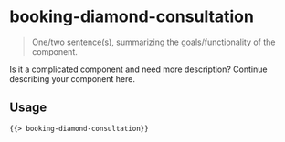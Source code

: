 # booking-diamond-consultation

> One/two sentence(s), summarizing the goals/functionality of the component.

Is it a complicated component and need more description? Continue describing your component here.

## Usage

```html
{{> booking-diamond-consultation}}
```
